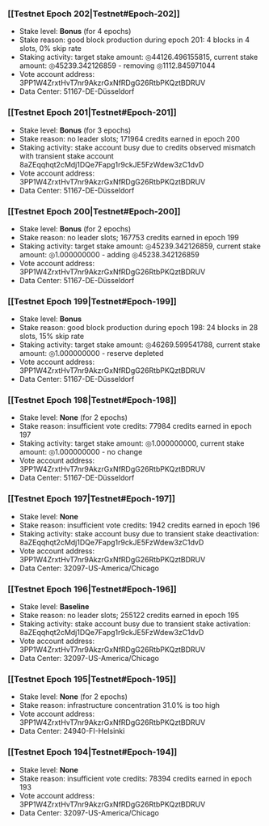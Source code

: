 ### [[Testnet Epoch 202|Testnet#Epoch-202]]
* Stake level: **Bonus** (for 4 epochs)
* Stake reason: good block production during epoch 201: 4 blocks in 4 slots, 0% skip rate
* Staking activity: target stake amount: ◎44126.496155815, current stake amount: ◎45239.342126859 - removing ◎1112.845971044
* Vote account address: 3PP1W4ZrxtHvT7nr9AkzrGxNfRDgG26RtbPKQztBDRUV
* Data Center: 51167-DE-Düsseldorf
### [[Testnet Epoch 201|Testnet#Epoch-201]]
* Stake level: **Bonus** (for 3 epochs)
* Stake reason: no leader slots; 171964 credits earned in epoch 200
* Staking activity: stake account busy due to credits observed mismatch with transient stake account 8aZEqqhqt2cMdj1DQe7Fapg1r9ckJE5FzWdew3zC1dvD
* Vote account address: 3PP1W4ZrxtHvT7nr9AkzrGxNfRDgG26RtbPKQztBDRUV
* Data Center: 51167-DE-Düsseldorf
### [[Testnet Epoch 200|Testnet#Epoch-200]]
* Stake level: **Bonus** (for 2 epochs)
* Stake reason: no leader slots; 167753 credits earned in epoch 199
* Staking activity: target stake amount: ◎45239.342126859, current stake amount: ◎1.000000000 - adding ◎45238.342126859
* Vote account address: 3PP1W4ZrxtHvT7nr9AkzrGxNfRDgG26RtbPKQztBDRUV
* Data Center: 51167-DE-Düsseldorf
### [[Testnet Epoch 199|Testnet#Epoch-199]]
* Stake level: **Bonus**
* Stake reason: good block production during epoch 198: 24 blocks in 28 slots, 15% skip rate
* Staking activity: target stake amount: ◎46269.599541788, current stake amount: ◎1.000000000 - reserve depleted
* Vote account address: 3PP1W4ZrxtHvT7nr9AkzrGxNfRDgG26RtbPKQztBDRUV
* Data Center: 51167-DE-Düsseldorf
### [[Testnet Epoch 198|Testnet#Epoch-198]]
* Stake level: **None** (for 2 epochs)
* Stake reason: insufficient vote credits: 77984 credits earned in epoch 197
* Staking activity: target stake amount: ◎1.000000000, current stake amount: ◎1.000000000 - no change
* Vote account address: 3PP1W4ZrxtHvT7nr9AkzrGxNfRDgG26RtbPKQztBDRUV
* Data Center: 51167-DE-Düsseldorf
### [[Testnet Epoch 197|Testnet#Epoch-197]]
* Stake level: **None**
* Stake reason: insufficient vote credits: 1942 credits earned in epoch 196
* Staking activity: stake account busy due to transient stake deactivation: 8aZEqqhqt2cMdj1DQe7Fapg1r9ckJE5FzWdew3zC1dvD
* Vote account address: 3PP1W4ZrxtHvT7nr9AkzrGxNfRDgG26RtbPKQztBDRUV
* Data Center: 32097-US-America/Chicago
### [[Testnet Epoch 196|Testnet#Epoch-196]]
* Stake level: **Baseline**
* Stake reason: no leader slots; 255122 credits earned in epoch 195
* Staking activity: stake account busy due to transient stake activation: 8aZEqqhqt2cMdj1DQe7Fapg1r9ckJE5FzWdew3zC1dvD
* Vote account address: 3PP1W4ZrxtHvT7nr9AkzrGxNfRDgG26RtbPKQztBDRUV
* Data Center: 32097-US-America/Chicago
### [[Testnet Epoch 195|Testnet#Epoch-195]]
* Stake level: **None** (for 2 epochs)
* Stake reason: infrastructure concentration 31.0% is too high
* Vote account address: 3PP1W4ZrxtHvT7nr9AkzrGxNfRDgG26RtbPKQztBDRUV
* Data Center: 24940-FI-Helsinki
### [[Testnet Epoch 194|Testnet#Epoch-194]]
* Stake level: **None**
* Stake reason: insufficient vote credits: 78394 credits earned in epoch 193
* Vote account address: 3PP1W4ZrxtHvT7nr9AkzrGxNfRDgG26RtbPKQztBDRUV
* Data Center: 32097-US-America/Chicago
